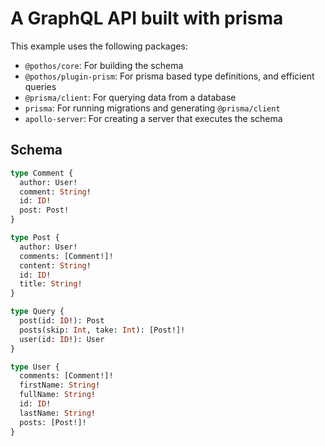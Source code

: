 # A GraphQL API built with prisma

This example uses the following packages:

- `@pothos/core`: For building the schema
- `@pothos/plugin-prism`: For prisma based type definitions, and efficient queries
- `@prisma/client`: For querying data from a database
- `prisma`: For running migrations and generating `@prisma/client`
- `apollo-server`: For creating a server that executes the schema

## Schema

```graphql
type Comment {
  author: User!
  comment: String!
  id: ID!
  post: Post!
}

type Post {
  author: User!
  comments: [Comment!]!
  content: String!
  id: ID!
  title: String!
}

type Query {
  post(id: ID!): Post
  posts(skip: Int, take: Int): [Post!]!
  user(id: ID!): User
}

type User {
  comments: [Comment!]!
  firstName: String!
  fullName: String!
  id: ID!
  lastName: String!
  posts: [Post!]!
}
```
